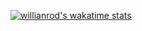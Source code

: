 <!--[![Top Langs](https://github-readme-stats.vercel.app/api/top-langs/?username=greenlightjohnny&show_icons=true&theme=radical)](https://github.com/greenlightjohnny/github-readme-stats&show_icons=true&theme=radical) -->
[![willianrod's wakatime stats](https://github-readme-stats.vercel.app/api/wakatime?username=just_gonna_send_it&show_icons=true&theme=radical)](https://github.com/greenlightjohnny&show_icons=true&theme=radical/github-readme-stats&show_icons=true&theme=radical)


<!--
**greenlightjohnny/greenlightjohnny** is a ✨ _special_ ✨ repository because its `README.md` (this file) appears on your GitHub profile.

Here are some ideas to get you started:

- 🔭 I’m currently working on ...
- 🌱 I’m currently learning ...
- 👯 I’m looking to collaborate on ...
- 🤔 I’m looking for help with ...
- 💬 Ask me about ...
- 📫 How to reach me: ...
- 😄 Pronouns: ...
- ⚡ Fun fact: ...
-->
